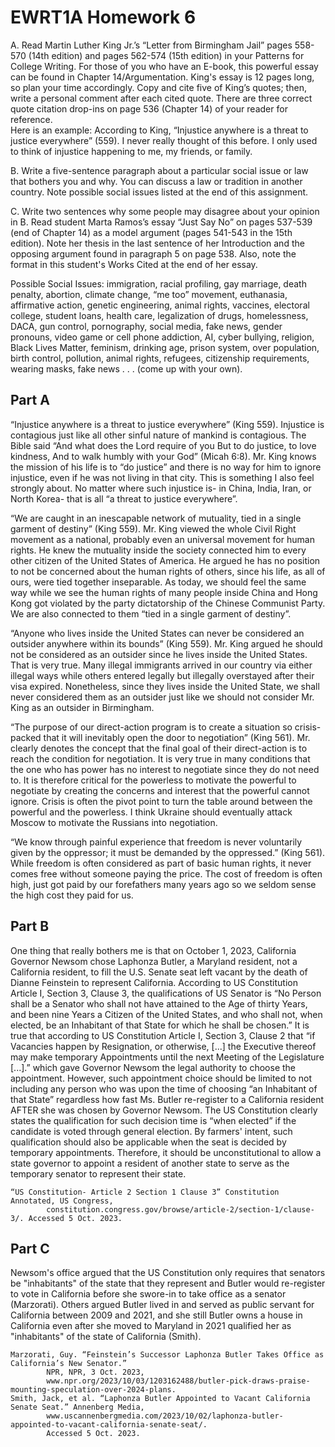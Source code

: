 # EWRT1A Homework 6
A.    Read Martin Luther King Jr.’s “Letter from Birmingham Jail” pages 558-570 (14th edition) and pages 562-574 (15th edition) in your Patterns for College Writing.   For those of you who have an E-book, this powerful essay can be found in Chapter 14/Argumentation.  King's essay is 12 pages long, so plan your time accordingly. Copy and cite five of King’s quotes; then, write a personal comment after each cited quote. There are three correct quote citation drop-ins on page 536 (Chapter 14) of your reader for reference.                                   
Here is an example:   According to King, “Injustice anywhere is a threat to justice everywhere” (559). I never really thought of this before. I only used to think of injustice happening to me, my friends, or family.

B.   Write a five-sentence paragraph about a particular social issue or law that bothers you and why. You can discuss a law or tradition in another country. Note possible social issues listed at the end of this assignment.

C.  Write two sentences why some people may disagree about your opinion in B.  Read student Marta Ramos’s essay “Just Say No” on pages 537-539 (end of Chapter 14) as a model argument (pages 541-543 in the 15th edition). Note her thesis in the last sentence of her Introduction and the opposing argument found in paragraph 5 on page 538. Also, note the format in this student's Works Cited at the end of her essay.

Possible Social Issues: immigration, racial profiling, gay marriage, death penalty, abortion, climate change, “me too” movement, euthanasia, affirmative action, genetic engineering, animal rights, vaccines, electoral college, student loans, health care, legalization of drugs, homelessness, DACA, gun control, pornography, social media, fake news, gender pronouns, video game or cell phone addiction, AI, cyber bullying, religion, Black Lives Matter, feminism, drinking age, prison system, over population, birth control, pollution, animal rights, refugees, citizenship requirements, wearing masks, fake news . . .  (come up with your own).

## Part A

“Injustice anywhere is a threat to justice everywhere” (King 559). Injustice is contagious just like all other sinful nature of mankind is contagious. The Bible said “And what does the Lord require of you But to do justice, to love kindness, And to walk humbly with your God” (Micah 6:8). Mr. King knows the mission of his life is to “do justice” and there is no way for him to ignore injustice, even if he was not living in that city. This is something I also feel strongly about. No matter where such injustice is- in China, India, Iran, or North Korea- that is all “a threat to justice everywhere”. 

“We are caught in an inescapable network of mutuality, tied in a single garment of destiny” (King 559). Mr. King viewed the whole Civil Right movement as a national, probably even an universal movement for human rights. He knew the mutuality inside the society connected him to every other citizen of the United States of America. He argued he has no position to not be concerned about the human rights of others, since his life, as all of ours, were tied together inseparable. As today, we should feel the same way while we see the human rights of many people inside China and Hong Kong got violated by the party dictatorship of the Chinese Communist Party. We are also connected to them “tied in a single garment of destiny”.

“Anyone who lives inside the United States can never be considered an outsider anywhere within its bounds” (King 559). Mr. King argued he should not be considered as an outsider since he lives inside the United States. That is very true. Many illegal immigrants arrived in our country via either illegal ways while others entered legally but illegally overstayed after their visa expired. Nonetheless, since they lives inside the United State, we shall never considered them as an outsider just like we should not consider Mr. King as an outsider in Birmingham. 

“The purpose of our direct-action program is to create a situation so crisis-packed that it will inevitably open the door to negotiation” (King 561). Mr. clearly denotes the concept that the final goal of their direct-action is to reach the condition for negotiation. It is very true in many conditions that the one who has power has no interest to negotiate since they do not need to. It is therefore critical for the powerless to motivate the powerful to negotiate by creating the concerns and interest that the powerful cannot ignore. Crisis is often the pivot point to turn the table around between the powerful and the powerless. I think Ukraine should eventually attack Moscow to motivate the Russians into negotiation.

“We know through painful experience that freedom is never voluntarily given by the oppressor; it must be demanded by the oppressed.” (King 561). While freedom is often considered as part of basic human rights, it never comes free without someone paying the price. The cost of freedom is often high, just got paid by our forefathers many years ago so we seldom sense the high cost they paid for us.  


## Part B
One thing that really bothers me is that on October 1, 2023, California Governor Newsom chose Laphonza Butler, a Maryland resident, not a California resident, to fill the U.S. Senate seat left vacant by the death of Dianne Feinstein to represent California. According to US Constitution Article I, Section 3, Clause 3, the qualifications of US Senator is “No Person shall be a Senator who shall not have attained to the Age of thirty Years, and been nine Years a Citizen of the United States, and who shall not, when elected, be an Inhabitant of that State for which he shall be chosen.” It is true that according to US Constitution Article I, Section 3, Clause 2 that “if Vacancies happen by Resignation, or otherwise, [...] the Executive thereof may make temporary Appointments until the next Meeting of the Legislature [...].” which gave Governor Newsom the legal authority to choose the appointment. However, such appointment choice should be limited to not including any person who was upon the time of choosing “an Inhabitant of that State” regardless how fast Ms. Butler re-register to a California resident AFTER she was chosen by Governor Newsom. The US Constitution clearly states the qualification for such decision time is “when elected” if the candidate is voted through general election. By farmers' intent, such qualification should also be applicable when the seat is decided by temporary appointments. Therefore, it should be unconstitutional to allow a state governor to appoint a resident of another state to serve as the temporary senator to represent their state. 

```
“US Constitution- Article 2 Section 1 Clause 3” Constitution Annotated, US Congress, 
        constitution.congress.gov/browse/article-2/section-1/clause-3/. Accessed 5 Oct. 2023. 
```

## Part C

Newsom's office argued that the US Constitution only requires that senators be "inhabitants" of the state that they represent and Butler would re-register to vote in California before she swore-in to take office as a senator (Marzorati). Others argued Butler lived in and served as public servant for California between 2009 and 2021, and she still Butler owns a house in California even after she moved to Maryland in 2021 qualified her as "inhabitants" of the state of California (Smith).

```
Marzorati, Guy. “Feinstein’s Successor Laphonza Butler Takes Office as California’s New Senator.” 
        NPR, NPR, 3 Oct. 2023, 
        www.npr.org/2023/10/03/1203162488/butler-pick-draws-praise-mounting-speculation-over-2024-plans. 
Smith, Jack, et al. “Laphonza Butler Appointed to Vacant California Senate Seat.” Annenberg Media, 
        www.uscannenbergmedia.com/2023/10/02/laphonza-butler-appointed-to-vacant-california-senate-seat/.
        Accessed 5 Oct. 2023. 
```
